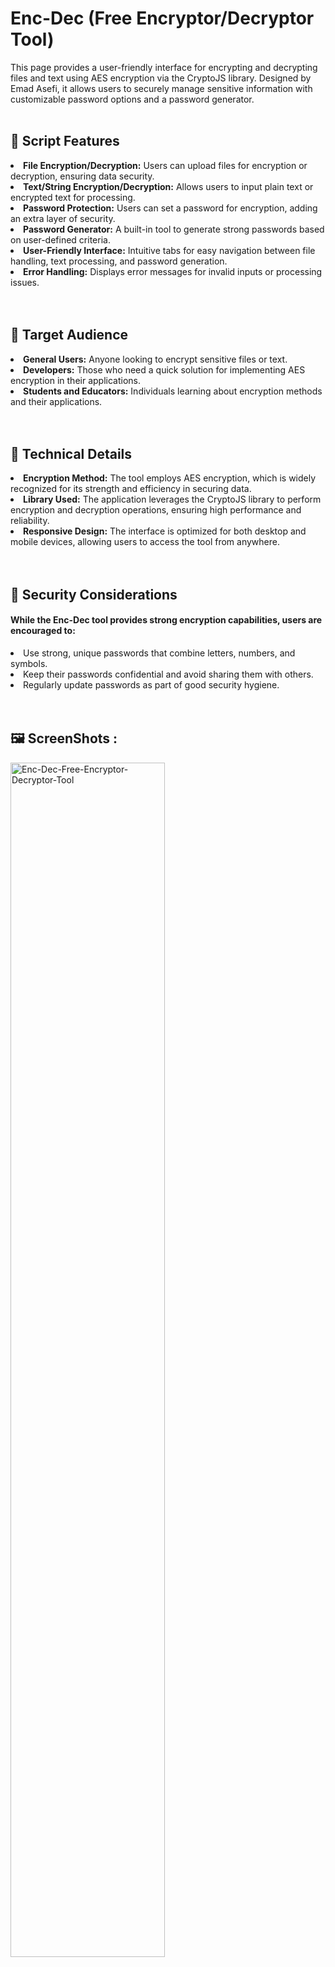 Enc-Dec (Free Encryptor/Decryptor Tool)
====================================
This page provides a user-friendly interface for encrypting and decrypting files and text using AES encryption via the CryptoJS library. Designed by Emad Asefi, it allows users to securely manage sensitive information with customizable password options and a password generator.
<br><br>


## 🌟 Script Features
<li><strong>File Encryption/Decryption:</strong> Users can upload files for encryption or decryption, ensuring data security.</li>
<li><strong>Text/String Encryption/Decryption:</strong> Allows users to input plain text or encrypted text for processing.</li>
<li><strong>Password Protection:</strong> Users can set a password for encryption, adding an extra layer of security.</li>
<li><strong>Password Generator:</strong> A built-in tool to generate strong passwords based on user-defined criteria.</li>
<li><strong>User-Friendly Interface:</strong> Intuitive tabs for easy navigation between file handling, text processing, and password generation.</li>
<li><strong>Error Handling:</strong> Displays error messages for invalid inputs or processing issues.</li>
<br><br>


## 🎯 Target Audience
<li><strong>General Users:</strong> Anyone looking to encrypt sensitive files or text.</li>
<li><strong>Developers:</strong> Those who need a quick solution for implementing AES encryption in their applications.</li>
<li><strong>Students and Educators:</strong> Individuals learning about encryption methods and their applications.</li>
<br><br>


## 🎯 Technical Details
<li><strong>Encryption Method:</strong> The tool employs AES encryption, which is widely recognized for its strength and efficiency in securing data.</li>
<li><strong>Library Used:</strong> The application leverages the CryptoJS library to perform encryption and decryption operations, ensuring high performance and reliability.</li>
<li><strong>Responsive Design:</strong> The interface is optimized for both desktop and mobile devices, allowing users to access the tool from anywhere.</li>
<br><br>

## 🎯 Security Considerations
#### While the Enc-Dec tool provides strong encryption capabilities, users are encouraged to:
<li>Use strong, unique passwords that combine letters, numbers, and symbols.</li>
<li>Keep their passwords confidential and avoid sharing them with others.</li>
<li>Regularly update passwords as part of good security hygiene.</li>
<br><br>


## 🖼️ ScreenShots :
<img src="https://github.com/emadasefi/Enc-Dec-Free-Encryptor-Decryptor-Tool-/blob/main/Enc-Dec-01.jpg" alt="Enc-Dec-Free-Encryptor-Decryptor-Tool" style="width: 70%;"> 
<img src="https://github.com/emadasefi/Enc-Dec-Free-Encryptor-Decryptor-Tool-/blob/main/Enc-Dec-02.jpg" alt="Enc-Dec-Free-Encryptor-Decryptor-Tool" style="width: 70%;"> 
<img src="https://github.com/emadasefi/Enc-Dec-Free-Encryptor-Decryptor-Tool-/blob/main/Enc-Dec-03.jpg" alt="Enc-Dec-Free-Encryptor-Decryptor-Tool" style="width: 70%;"> 
<br><br>


## 💡 Guide on How to Use This Script
### 1: Navigating the Interface
<li><strong>File Tab:</strong> For encrypting and decrypting files.</li>
<li><strong>Text/String Tab:</strong> For entering plain text or encrypted text.</li>
<li><strong>Generator Tab:</strong> For creating strong passwords.</li>

### 2: Encrypting Files
<li>Select the "File" tab.</li>
<li>Choose the mode (Encrypt/Decrypt) from the dropdown menu.</li>
<li>Click on "Select File" to upload your file.</li>
<li>Enter a password in the provided field (optional).</li>
<li>Click "Encrypt File" to begin the process. The encrypted file will be available for download.</li>

### 3: Encrypting/Decrypting Text
<li>Navigate to the "Text/String" tab.</li>
<li>Select the action (Encrypt/Decrypt) from the dropdown menu.</li>
<li>Input your plain text or paste the encrypted text in the textarea.</li>
<li>Optionally, provide a passphrase for encryption/decryption.</li>
<li>Click the respective button (🔒 Encrypt 🔒 or 🔓 Decrypt 🔓) to process your input.</li>

### 4: Generating Passwords
<li>Go to the "Generator" tab.</li>
<li>Adjust the password length using the slider or input field.</li>
<li>Check options to include uppercase letters, lowercase letters, numbers, symbols, and whether to exclude duplicate characters.</li>
<li>Click "Generate Password" to create a secure password.</li>

### 5: Error Handling
<li>If there are any issues during encryption or decryption, error messages will be displayed in red below the respective fields.</li>
<br><br>

▚  This tool is designed with security in mind and aims to provide users with a straightforward way to manage their sensitive data effectively. The script was meticulously crafted by Emad Asefi to ensure ease of use while maintaining robust security standards.
<br><br>


## — Feedback ❤️—
Thank you for choosing the Enc-Dec tool! I hope it meets your encryption needs effectively.
Please leave a comment if you have any comments, suggestions or problems.

